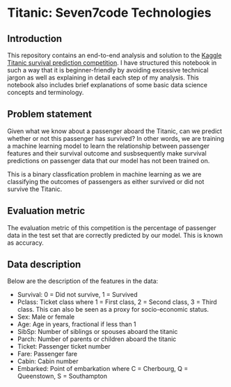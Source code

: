 # Titanic: Seven7code Technologies


## Introduction
This repository contains an end-to-end analysis and solution to the [Kaggle Titanic survival prediction competition](https://www.kaggle.com/c/titanic/overview). I have structured this notebook in such a way that it is beginner-friendly by avoiding excessive technical jargon as well as explaining in detail each step of my analysis. This notebook also includes brief explanations of some basic data science concepts and terminology.

## Problem statement
Given what we know about a passenger aboard the Titanic, can we predict whether or not this passenger has survived? In other words, we are training a machine learning model to learn the relationship between passenger features and their survival outcome and susbsequently make survival predictions on passenger data that our model has not been trained on.

This is a binary classfication problem in machine learning as we are classifying the outcomes of passengers as either survived or did not survive the Titanic.

## Evaluation metric
The evaluation metric of this competition is the percentage of passenger data in the test set that are correctly predicted by our
model. This is known as accuracy.

## Data description
Below are the description of the features in the data:
- Survival: 0 = Did not survive, 1 = Survived
- Pclass: Ticket class where 1 = First class, 2 = Second class, 3 = Third class. This can also be seen as a proxy for socio-economic status.
- Sex: Male or female
- Age: Age in years, fractional if less than 1
- SibSp: Number of siblings or spouses aboard the titanic
- Parch: Number of parents or children aboard the titanic
- Ticket: Passenger ticket number
- Fare: Passenger fare
- Cabin: Cabin number
- Embarked: Point of embarkation where C = Cherbourg, Q = Queenstown, S = Southampton

